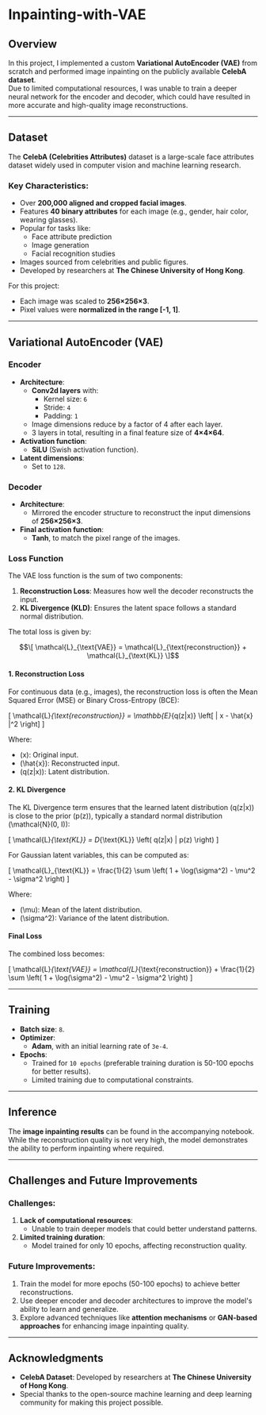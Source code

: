 # Inpainting-with-VAE

## Overview
In this project, I implemented a custom **Variational AutoEncoder (VAE)** from scratch and performed image inpainting on the publicly available **CelebA dataset**.  
Due to limited computational resources, I was unable to train a deeper neural network for the encoder and decoder, which could have resulted in more accurate and high-quality image reconstructions.

---

## Dataset
The **CelebA (Celebrities Attributes)** dataset is a large-scale face attributes dataset widely used in computer vision and machine learning research.  
### Key Characteristics:
- Over **200,000 aligned and cropped facial images**.
- Features **40 binary attributes** for each image (e.g., gender, hair color, wearing glasses).
- Popular for tasks like:
  - Face attribute prediction
  - Image generation
  - Facial recognition studies
- Images sourced from celebrities and public figures.
- Developed by researchers at **The Chinese University of Hong Kong**.

For this project:
- Each image was scaled to **256×256×3**.
- Pixel values were **normalized in the range [-1, 1]**.

---

## Variational AutoEncoder (VAE)
### Encoder
- **Architecture**:  
  - **Conv2d layers** with:
    - Kernel size: `6`
    - Stride: `4`
    - Padding: `1`
  - Image dimensions reduce by a factor of 4 after each layer.
  - 3 layers in total, resulting in a final feature size of **4×4×64**.
- **Activation function**:  
  - **SiLU** (Swish activation function).  
- **Latent dimensions**:  
  - Set to `128`.

### Decoder
- **Architecture**:  
  - Mirrored the encoder structure to reconstruct the input dimensions of **256×256×3**.
- **Final activation function**:  
  - **Tanh**, to match the pixel range of the images.

### Loss Function

The VAE loss function is the sum of two components:  
1. **Reconstruction Loss**: Measures how well the decoder reconstructs the input.  
2. **KL Divergence (KLD)**: Ensures the latent space follows a standard normal distribution.  

The total loss is given by:

$$\[
\mathcal{L}_{\text{VAE}} = \mathcal{L}_{\text{reconstruction}} + \mathcal{L}_{\text{KL}}
\]$$

#### 1. Reconstruction Loss
For continuous data (e.g., images), the reconstruction loss is often the Mean Squared Error (MSE) or Binary Cross-Entropy (BCE):

\[
\mathcal{L}_{\text{reconstruction}} = \mathbb{E}_{q(z|x)} \left[ \| x - \hat{x} \|^2 \right]
\]

Where:  
- \(x\): Original input.  
- \(\hat{x}\): Reconstructed input.  
- \(q(z|x)\): Latent distribution.

#### 2. KL Divergence
The KL Divergence term ensures that the learned latent distribution \(q(z|x)\) is close to the prior \(p(z)\), typically a standard normal distribution \(\mathcal{N}(0, I)\):

\[
\mathcal{L}_{\text{KL}} = D_{\text{KL}} \left( q(z|x) \| p(z) \right)
\]

For Gaussian latent variables, this can be computed as:

\[
\mathcal{L}_{\text{KL}} = \frac{1}{2} \sum \left( 1 + \log(\sigma^2) - \mu^2 - \sigma^2 \right)
\]

Where:  
- \(\mu\): Mean of the latent distribution.  
- \(\sigma^2\): Variance of the latent distribution.

#### Final Loss
The combined loss becomes:

\[
\mathcal{L}_{\text{VAE}} = \mathcal{L}_{\text{reconstruction}} + \frac{1}{2} \sum \left( 1 + \log(\sigma^2) - \mu^2 - \sigma^2 \right)
\]


---

## Training
- **Batch size**: `8`.
- **Optimizer**:  
  - **Adam**, with an initial learning rate of `3e-4`.
- **Epochs**:  
  - Trained for `10 epochs` (preferable training duration is 50-100 epochs for better results).  
  - Limited training due to computational constraints.

---

## Inference
The **image inpainting results** can be found in the accompanying notebook.  
While the reconstruction quality is not very high, the model demonstrates the ability to perform inpainting where required.

---

## Challenges and Future Improvements
### Challenges:
1. **Lack of computational resources**:
   - Unable to train deeper models that could better understand patterns.
2. **Limited training duration**:
   - Model trained for only 10 epochs, affecting reconstruction quality.

### Future Improvements:
1. Train the model for more epochs (50-100 epochs) to achieve better reconstructions.
2. Use deeper encoder and decoder architectures to improve the model's ability to learn and generalize.
3. Explore advanced techniques like **attention mechanisms** or **GAN-based approaches** for enhancing image inpainting quality.

---

## Acknowledgments
- **CelebA Dataset**: Developed by researchers at **The Chinese University of Hong Kong**.
- Special thanks to the open-source machine learning and deep learning community for making this project possible.
